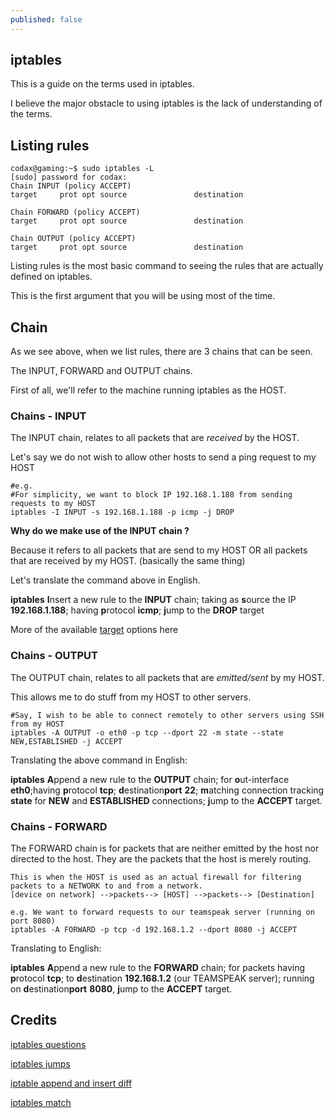```yaml
---
published: false
---
```

## iptables

This is a guide on the terms used in iptables.

I believe the major obstacle to using iptables is the lack of understanding of the terms.


## Listing rules

```
codax@gaming:~$ sudo iptables -L
[sudo] password for codax: 
Chain INPUT (policy ACCEPT)
target     prot opt source               destination         

Chain FORWARD (policy ACCEPT)
target     prot opt source               destination         

Chain OUTPUT (policy ACCEPT)
target     prot opt source               destination
```
Listing rules is the most basic command to seeing the rules that are actually defined on iptables.

This is the first argument that you will be using most of the time.

## Chain

As we see above, when we list rules, there are 3 chains that can be seen.

The INPUT, FORWARD and OUTPUT chains.

First of all, we'll refer to the machine running iptables as the HOST.

### Chains - INPUT
The INPUT chain, relates to all packets that are *received* by the HOST.

Let's say we do not wish to allow other hosts to send a ping request to my HOST

```
#e.g.
#For simplicity, we want to block IP 192.168.1.188 from sending requests to my HOST
iptables -I INPUT -s 192.168.1.188 -p icmp -j DROP
```


**Why do we make use of the INPUT chain ?**

Because it refers to all packets that are send to my HOST OR all packets that are received by my HOST. (basically the same thing)

Let's translate the command above in English.

**iptables** **I**nsert a new rule to the **INPUT** chain; taking as **s**ource the IP **192.168.1.188**; having **p**rotocol **icmp**; **j**ump to the **DROP** target

More of the available [target](http://www.faqs.org/docs/iptables/targets.html) options here

### Chains - OUTPUT
The OUTPUT chain, relates to all packets that are *emitted/sent* by my HOST.

This allows me to do stuff from my HOST to other servers.

```
#Say, I wish to be able to connect remotely to other servers using SSH from my HOST
iptables -A OUTPUT -o eth0 -p tcp --dport 22 -m state --state NEW,ESTABLISHED -j ACCEPT
```

Translating the above command in English:

**iptables** **A**ppend a new rule to the **OUTPUT** chain; for **o**ut-interface **eth0**;having **p**rotocol **tcp**; **d**estination**port** **22**; **m**atching connection tracking **state** for **NEW** and **ESTABLISHED** connections; **j**ump to the **ACCEPT** target.

### Chains - FORWARD
The FORWARD chain is for packets that are neither emitted by the host nor directed to the host. They are the packets that the host is merely routing.

```
This is when the HOST is used as an actual firewall for filtering packets to a NETWORK to and from a network. 
[device on network] -->packets--> [HOST] -->packets--> [Destination]

e.g. We want to forward requests to our teamspeak server (running on port 8080) 
iptables -A FORWARD -p tcp -d 192.168.1.2 --dport 8080 -j ACCEPT
```

Translating to English:

**iptables** **A**ppend a new rule to the **FORWARD** chain; for packets having **p**rotocol **tcp**; to **d**estination **192.168.1.2** (our TEAMSPEAK server); running on **d**estination**port** **8080**, **j**ump to the **ACCEPT** target.

## Credits
[iptables questions](https://unix.stackexchange.com/questions/96548/what-is-the-difference-between-output-and-forward-chains-in-iptables)

[iptables jumps](http://www.faqs.org/docs/iptables/targets.html)

[iptable append and insert diff](https://serverfault.com/questions/472258/difference-between-iptables-a-and-i-option)

[iptables match](http://www.faqs.org/docs/iptables/matches.html)